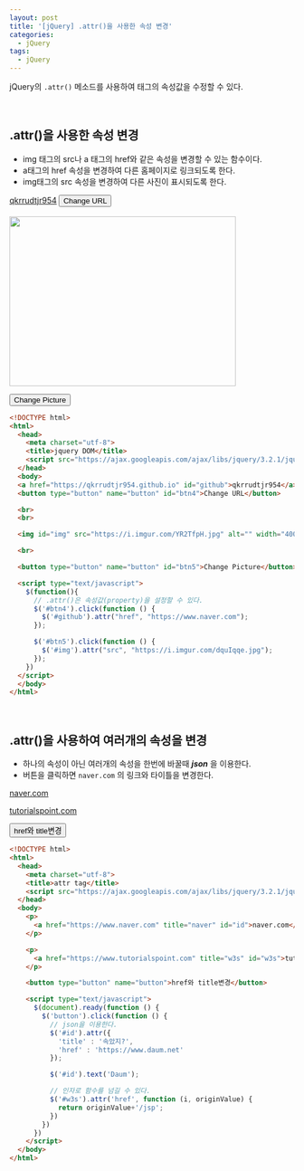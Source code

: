 ```yaml
---
layout: post
title: '[jQuery] .attr()을 사용한 속성 변경'
categories:
  - jQuery
tags:
  - jQuery
---
```


jQuery의 ```.attr()``` 메소드를 사용하여 태그의 속성값을 수정할 수 있다.




<br>






## .attr()을 사용한 속성 변경

- img 태그의 src나 a 태그의 href와 같은 속성을 변경할 수 있는 함수이다.
- a태그의 href 속성을 변경하여 다른 홈페이지로 링크되도록 한다.
- img태그의 src 속성을 변경하여 다른 사진이 표시되도록 한다.


<div class="example">
  <a href="https://qkrrudtjr954.github.io" id="github">qkrrudtjr954</a>
  <button type="button" name="button" id="btn4">Change URL</button>

  <br>
  <br>

  <img id="img" src="https://i.imgur.com/YR2TfpH.jpg" alt="" width="400px" height="300px">

  <br>

  <button type="button" name="button" id="btn5">Change Picture</button>

  <script type="text/javascript">
    $(function(){
      // .attr()은 속성값(property)을 설정할 수 있다.
      $('#btn4').click(function () {
        $('#github').attr("href", "https://www.naver.com");
      });

      $('#btn5').click(function () {
        $('#img').attr("src", "https://i.imgur.com/dquIqqe.jpg");
      });
    })
  </script>
</div>

```html
<!DOCTYPE html>
<html>
  <head>
    <meta charset="utf-8">
    <title>jquery DOM</title>
    <script src="https://ajax.googleapis.com/ajax/libs/jquery/3.2.1/jquery.min.js"></script>
  </head>
  <body>
  <a href="https://qkrrudtjr954.github.io" id="github">qkrrudtjr954</a>
  <button type="button" name="button" id="btn4">Change URL</button>

  <br>
  <br>

  <img id="img" src="https://i.imgur.com/YR2TfpH.jpg" alt="" width="400px" height="300px">

  <br>

  <button type="button" name="button" id="btn5">Change Picture</button>

  <script type="text/javascript">
    $(function(){
      // .attr()은 속성값(property)을 설정할 수 있다.
      $('#btn4').click(function () {
        $('#github').attr("href", "https://www.naver.com");
      });

      $('#btn5').click(function () {
        $('#img').attr("src", "https://i.imgur.com/dquIqqe.jpg");
      });
    })
  </script>
  </body>
</html>
```

<br>

## .attr()을 사용하여 여러개의 속성을 변경

- 하나의 속성이 아닌 여러개의 속성을 한번에 바꿀때 ***json*** 을 이용한다.
- 버튼을 클릭하면 ```naver.com``` 의 링크와 타이틀을 변경한다.



<div class="example">
  <p>
    <a href="https://www.naver.com" title="naver" id="id">naver.com</a>
  </p>

  <p>
    <a href="https://www.tutorialspoint.com" title="w3s" id="w3s">tutorialspoint.com</a>
  </p>

  <button type="button" id="attrBtn" name="button">href와 title변경</button>

  <script type="text/javascript">
    $(document).ready(function () {
      $('#attrBtn').click(function () {
        // json을 이용한다.
        $('#id').attr({
          'title' : '속았지?',
          'href' : 'https://www.daum.net'
        });

        $('#id').text('Daum');

        // 인자로 함수를 넘길 수 있다.
        $('#w3s').attr('href', function (i, originValue) {
          return originValue+'/jsp';
        })
      })
    })
  </script>
</div>


```html
<!DOCTYPE html>
<html>
  <head>
    <meta charset="utf-8">
    <title>attr tag</title>
    <script src="https://ajax.googleapis.com/ajax/libs/jquery/3.2.1/jquery.min.js"></script>
  </head>
  <body>
    <p>
      <a href="https://www.naver.com" title="naver" id="id">naver.com</a>
    </p>

    <p>
      <a href="https://www.tutorialspoint.com" title="w3s" id="w3s">tutorialspoint.com</a>
    </p>

    <button type="button" name="button">href와 title변경</button>

    <script type="text/javascript">
      $(document).ready(function () {
        $('button').click(function () {
          // json을 이용한다.
          $('#id').attr({
            'title' : '속았지?',
            'href' : 'https://www.daum.net'
          });

          $('#id').text('Daum');

          // 인자로 함수를 넘길 수 있다.
          $('#w3s').attr('href', function (i, originValue) {
            return originValue+'/jsp';
          })
        })
      })
    </script>
  </body>
</html>
```

